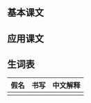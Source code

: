 #

## 基本课文

## 应用课文

## 生词表

| 假名 | 书写 | 中文解释 |
| ---- | ---- | -------- |
|      |      |          |
